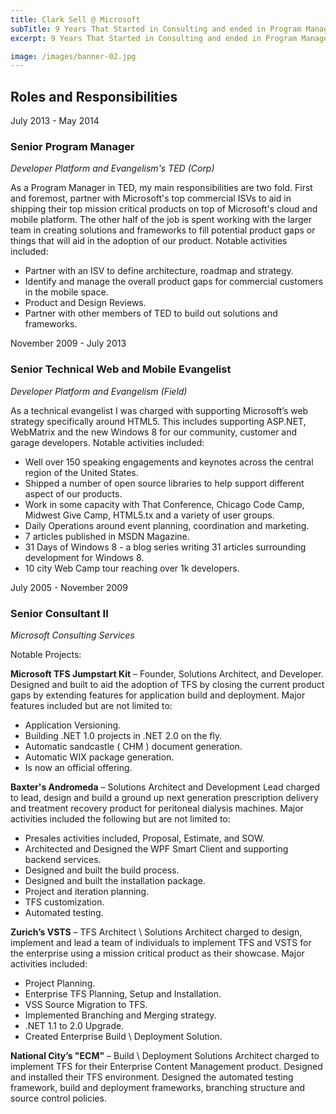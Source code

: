 ```yaml
---
title: Clark Sell @ Microsoft
subTitle: 9 Years That Started in Consulting and ended in Program Management
excerpt: 9 Years That Started in Consulting and ended in Program Management

image: /images/banner-02.jpg
---
```


## Roles and Responsibilities

<div class="job-role-date">July 2013 - May 2014</div>

### Senior Program Manager

_Developer Platform and Evangelism's TED (Corp)_

As a Program Manager in TED, my main responsibilities are two fold. First and foremost, partner with Microsoft's top commercial ISVs to aid in shipping their top mission critical products on top of Microsoft's cloud and mobile platform. The other half of the job is spent working with the larger team in creating solutions and frameworks to fill potential product gaps or things that will aid in the adoption of our product. Notable activities included:

-   Partner with an ISV to define architecture, roadmap and strategy.
-   Identify and manage the overall product gaps for commercial customers in the mobile space.
-   Product and Design Reviews.
-   Partner with other members of TED to build out solutions and frameworks.

<div class="job-role-date">November 2009 - July 2013</div>

### Senior Technical Web and Mobile Evangelist

_Developer Platform and Evangelism (Field)_

As a technical evangelist I was charged with supporting Microsoft’s web strategy specifically around HTML5. This includes supporting ASP.NET, WebMatrix and the new Windows 8 for our community, customer and garage developers. Notable activities included:

-   Well over 150 speaking engagements and keynotes across the central region of the United States.
-   Shipped a number of open source libraries to help support different aspect of our products.
-   Work in some capacity with That Conference, Chicago Code Camp, Midwest Give Camp, HTML5.tx and a variety of user groups.
-   Daily Operations around event planning, coordination and marketing.
-   7 articles published in MSDN Magazine.
-   31 Days of Windows 8 - a blog series writing 31 articles surrounding development for Windows 8.
-   10 city Web Camp tour reaching over 1k developers.

<div class="job-role-date">July 2005 - November 2009</div>

### Senior Consultant II

_Microsoft Consulting Services_

Notable Projects:

**Microsoft TFS Jumpstart Kit** – Founder, Solutions Architect, and Developer. Designed and built to aid the adoption of TFS by closing the current product gaps by extending features for application build and deployment. Major features included but are not limited to:

-   Application Versioning.
-   Building .NET 1.0 projects in .NET 2.0 on the fly.
-   Automatic sandcastle ( CHM ) document generation.
-   Automatic WIX package generation.
-   Is now an official offering.

**Baxter's Andromeda** – Solutions Architect and Development Lead charged to lead, design and build a ground up next generation prescription delivery and treatment recovery product for peritoneal dialysis machines. Major activities included the following but are not limited to:

-   Presales activities included, Proposal, Estimate, and SOW.
-   Architected and Designed the WPF Smart Client and supporting backend services.
-   Designed and built the build process.
-   Designed and built the installation package.
-   Project and iteration planning.
-   TFS customization.
-   Automated testing.

**Zurich’s VSTS** – TFS Architect \ Solutions Architect charged to design, implement and lead a team of individuals to implement TFS and VSTS for the enterprise using a mission critical product as their showcase. Major activities included:

-   Project Planning.
-   Enterprise TFS Planning, Setup and Installation.
-   VSS Source Migration to TFS.
-   Implemented Branching and Merging strategy.
-   .NET 1.1 to 2.0 Upgrade.
-   Created Enterprise Build \ Deployment Solution.

**National City’s "ECM"** – Build \ Deployment Solutions Architect charged to implement TFS for their Enterprise Content Management product. Designed and installed their TFS environment. Designed the automated testing framework, build and deployment frameworks, branching structure and source control policies.
